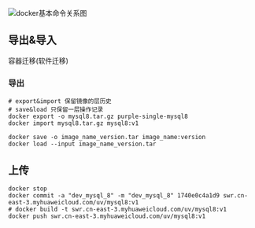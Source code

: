 
![docker基本命令关系图](https://img2022.cnblogs.com/blog/451016/202204/451016-20220411150846656-893834584.png)

## 导出&导入

容器迁移(软件迁移)

### 导出

```shell
# export&import 保留镜像的层历史
# save&load 只保留一层操作记录
docker export -o mysql8.tar.gz purple-single-mysql8
docker import mysql8.tar.gz mysql8:v1

docker save -o image_name_version.tar image_name:version
docker load --input image_name_version.tar

```

## 上传

```shell
docker stop
docker commit -a "dev_mysql_8" -m "dev_mysql_8" 1740e0c4a1d9 swr.cn-east-3.myhuaweicloud.com/uv/mysql8:v1
# docker build -t swr.cn-east-3.myhuaweicloud.com/uv/mysql8:v1
docker push swr.cn-east-3.myhuaweicloud.com/uv/mysql8:v1
```